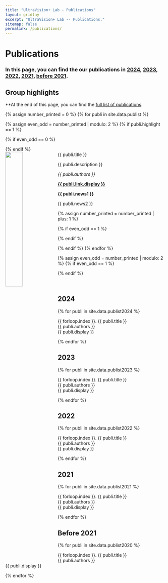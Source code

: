 ```yaml
---
title: "UltraVision+ Lab - Publications"
layout: gridlay
excerpt: "UltraVision+ Lab -- Publications."
sitemap: false
permalink: /publications/
---
```



# Publications

### In this page, you can find the our publications in [2024](#2024),  [2023](#2023),  [2022](#2022),  [2021](#2021),  [before 2021](#2021). 

## Group highlights

**At the end of this page, you can find the [full list of publications](#full-list-of-publications). 

{% assign number_printed = 0 %}
{% for publi in site.data.publist %}

{% assign even_odd = number_printed | modulo: 2 %}
{% if publi.highlight == 1 %}

{% if even_odd == 0 %}
<div class="row">
{% endif %}

<div class="col-sm-6 clearfix">
 <div class="well">
  <pubtit>{{ publi.title }}</pubtit>
  <img src="{{ site.url }}{{ site.baseurl }}/images/pubpic/{{ publi.image }}" class="img-responsive" width="33%" style="float: left" />
  <p>{{ publi.description }}</p>
  <p><em>{{ publi.authors }}</em></p>
  <p><strong><a href="{{ publi.link.url }}">{{ publi.link.display }}</a></strong></p>
  <p class="text-danger"><strong> {{ publi.news1 }}</strong></p>
  <p> {{ publi.news2 }}</p>
 </div>
</div>

{% assign number_printed = number_printed | plus: 1 %}

{% if even_odd == 1 %}
</div>
{% endif %}

{% endif %}
{% endfor %}

{% assign even_odd = number_printed | modulo: 2 %}
{% if even_odd == 1 %}
</div>
{% endif %}

<p> &nbsp; </p>


<!-- ## Patents
<em>Milan P Allan, S Gröblacher, RA Norte, M Leeuwenhoek</em><br />Novel atomic force microscopy probes with phononic crystals<br /> PCT/NL20-20/050797 (2020)

<em>Milan P Allan</em><br /> Methods of manufacturing superconductor and phononic elements <br /> <a href="https://patents.google.com/patent/US10439125B2/en?inventor=Milan+ALLAN&oq=inventor:(Milan+ALLAN)">US10439125B2 (2016)</a>

## Full List of publications -->

## 2024

{% for publi in site.data.publist2024 %}

  {{ forloop.index }}. {{ publi.title }} <br />
  {{ publi.authors }} <br />
  {{ publi.display }}

{% endfor %}

## 2023

{% for publi in site.data.publist2023 %}

  {{ forloop.index }}. {{ publi.title }} <br />
  {{ publi.authors }} <br />
  {{ publi.display }}

{% endfor %}

## 2022

{% for publi in site.data.publist2022 %}

  {{ forloop.index }}. {{ publi.title }} <br />
  {{ publi.authors }} <br />
  {{ publi.display }}

{% endfor %}

## 2021

{% for publi in site.data.publist2021 %}

  {{ forloop.index }}. {{ publi.title }} <br />
  {{ publi.authors }} <br />
  {{ publi.display }}

{% endfor %}

## Before 2021

{% for publi in site.data.publist2020 %}

  {{ forloop.index }}. {{ publi.title }} <br />
  {{ publi.authors }} <br />
  {{ publi.display }}

{% endfor %}
